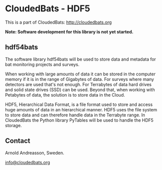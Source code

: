 # CloudedBats - HDF5

This is a part of CloudedBats: http://cloudedbats.org

**Note: Software development for this library is not yet started.**

## hdf54bats

The software library hdf54bats will be used to store data and metadata for bat monitoring projects and surveys. 

When working with large amounts of data it can be stored in the computer memory if it is in the range of Gigabytes of data. For surveys where many detectors are used that's not enough. For Terrabytes of data hard drives and solid state drives (SSD) can be used. Beyond that, when working with Petabytes of data, the solution is to store data in the Cloud. 

HDF5, Hierarchical Data Format, is a file format used to store and access huge amounts of data in an hierarchical manner. HDF5 uses the file system to store data and can therefore handle data in the Terrabyte range. In CloudedBats the Python library PyTables will be used to handle the HDF5 storage.

## Contact

Arnold Andreasson, Sweden.

info@cloudedbats.org
